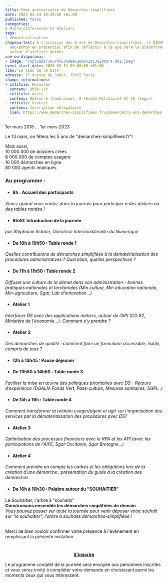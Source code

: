 ```yaml
---
title: 5ème anniversaire de Démarches simplifiées
date: 2023-02-24 10:59:00 +01:00
published: false
categories:
- Micro-conférences et ateliers
tags:
- dématérialisation
chapeau-text: A l'occasion des 5 ans de Démarches-simplifiées, la DINUM organise un
  Hackathon en présentiel afin de réfléchir à ce que sera la plateforme dans 5 ans
  autour d'ateliers animés.
une-ou-diaporama:
- image: "/uploads/Journ%C3%A9e%20DS%2013%20mars.001.jpeg"
event_start_date: 2023-03-13 09:00:00 +01:00
lieu: Le lieu de la DITP
adresse: 77 avenue de Ségur, 75015 Paris
champs_informations:
- intitule: Horaires
  contenu: 9h30-17h
- intitule: Accès
  contenu: Métros 6 (Cambronne), 8 (Ecole Militaire) et 10 (Ségur)
- intitule: Gratuit
  contenu: Inscription obligatoire
  lien: https://www.demarches-simplifiees.fr/commencer/5-ans-demarches-simplifiees-fr-13-mars-2023
---
```


1er mars 2018 ... 1er mars 2023
 
Le 13 mars, on fêtera les 5 ans de "demarches-simplifiees.fr"!
 
Mais aussi,
<br> 10 000 000 de dossiers créés
<br> 6 000 000 de comptes usagers
<br> 16 000 démarches en ligne
<br> 80 000 agents impliqués


### Au programme :
* #### 9h : Accueil des participants
*Venez quand vous voulez dans la journée pour participer à des ateliers ou des tables rondes !*

* #### 9h30: Introduction de la journée 
*par Stéphanie Schaer, Directrice  Interministérielle du Numérique*

* #### De 10h à 10h50 : Table ronde 1
*Quelles contributions de démarches simplifiées à la dématérialisation des procédures administratives ? Quel bilan, quelles perspectives ?*

* #### De 11h à 11h50 : Table ronde 2
*Diffuser une culture de la démat dans son administration - bonnes pratiques nationales et territoriales (Min culture, Min education nationale, Min-agriculture, Sgar, Lab d'innovation...)*

* #### Atelier 1
*Interfacer DS avec des applications métiers, autour de l’API (CD 92, Ministère de l'économie…). Comment s'y prendre ?*

* #### Atelier 2
*Des démarches de qualité : comment faire un formulaire accessible, lisible, compris de tous ?*

* #### 12h à 13h45 : Pause déjeuner

* #### De 13h50 à 14h50 : Table ronde 3
*Faciliter la mise en œuvre des politiques prioritaires avec DS - Retours d’expérience (DGALN-Fonds Vert, Pass-culture, Mesures sanitaires, SGPI...)*

* #### De 15h à 16h : Table ronde 4
*Comment transformer la relation usager/agent et agir sur l'organisation des services par la dématérialisation des procédures avec DS?*

* #### Atelier 3
*Optimisation des processus financiers avec le RPA et les API (avec les participations de l'AIFE, Sgar Occitanie, Sgar Bretagne…)*

* #### Atelier 4
*Comment prendre en compte les cadres et les obligations lors de la création d’une démarche : présentation du guide à la création des démarches*

* #### De 16h à 16h30 : Palabre autour du "SOUHAITIER"
Le Souhaitier, l'arbre à "souhaits" 
<br> **Construisons ensemble les démarches simplifiées de demain**
<br> *Vous pouvez passer sur toute la journée pour venir déposer votre souhait sur "le souhaitier", l'arbre à souhaits démarches-simplifiées !* 

<br>
Merci de bien vouloir confirmer votre présence à l'évènement en remplissant la présente invitation.

<div align="center" style="margin-bottom: 15px; margin-top: 40px"><a href="https://www.demarches-simplifiees.fr/commencer/5-ans-demarches-simplifiees-fr-13-mars-2023" class="button" title="S'inscrire - Lien externe"><b>S'inscrire</b></a></div>

Le programme complet de la journée sera envoyée aux personnes inscrites et vous serez invité à compléter votre demande en choisissant parmi les moments ceux qui vous intéressent.